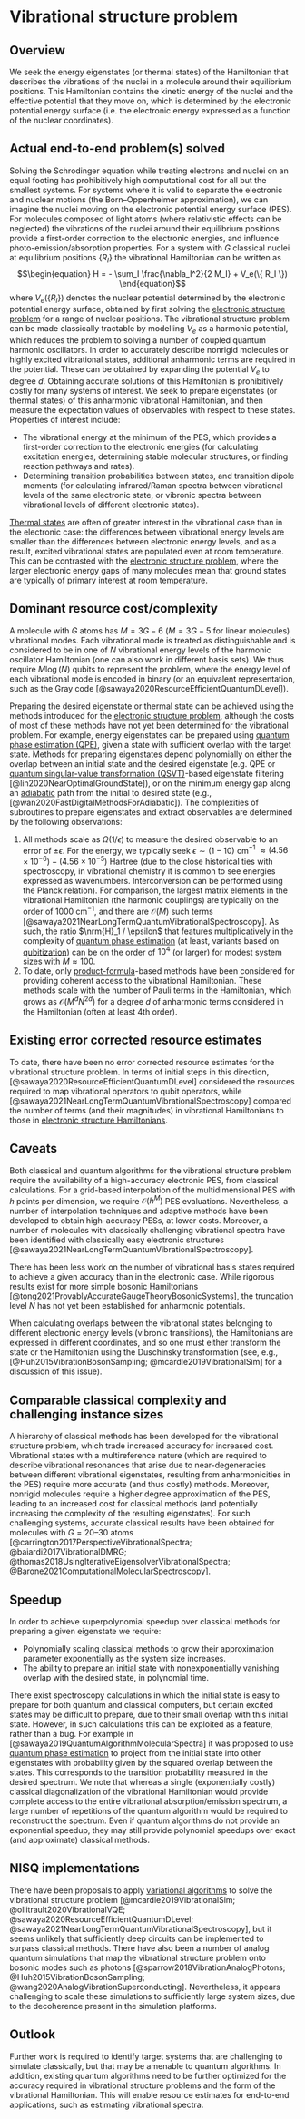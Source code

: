 # Vibrational structure problem

## Overview

We seek the energy eigenstates (or thermal states) of the Hamiltonian that describes the vibrations of the nuclei in a molecule around their equilibrium positions. This Hamiltonian contains the kinetic energy of the nuclei and the effective potential that they move on, which is determined by the electronic potential energy surface (i.e. the electronic energy expressed as a function of the nuclear coordinates).


## Actual end-to-end problem(s) solved

Solving the Schrodinger equation while treating electrons and nuclei on an equal footing has prohibitively high computational cost for all but the smallest systems. For systems where it is valid to separate the electronic and nuclear motions (the Born–Oppenheimer approximation), we can imagine the nuclei moving on the electronic potential energy surface (PES). For molecules composed of light atoms (where relativistic effects can be neglected) the vibrations of the nuclei around their equilibrium positions provide a first-order correction to the electronic energies, and influence photo-emission/absorption properties. For a system with $G$ classical nuclei at equilibrium positions $\{R_I\}$ the vibrational Hamiltonian can be written as $$\begin{equation} H = - \sum_I \frac{\nabla_I^2}{2 M_I} + V_e(\{ R_I \}) \end{equation}$$ where $V_e(\{ R_I \})$ denotes the nuclear potential determined by the electronic potential energy surface, obtained by first solving the [electronic structure problem](../../areas-of-application/quantum-chemistry/electronic-structure-problem.md#electronic-structure-problem) for a range of nuclear positions. The vibrational structure problem can be made classically tractable by modelling $V_e$ as a harmonic potential, which reduces the problem to solving a number of coupled quantum harmonic oscillators. In order to accurately describe nonrigid molecules or highly excited vibrational states, additional anharmonic terms are required in the potential. These can be obtained by expanding the potential $V_e$ to degree $d$. Obtaining accurate solutions of this Hamiltonian is prohibitively costly for many systems of interest. We seek to prepare eigenstates (or thermal states) of this anharmonic vibrational Hamiltonian, and then measure the expectation values of observables with respect to these states. Properties of interest include:


- The vibrational energy at the minimum of the PES, which provides a first-order correction to the electronic energies (for calculating excitation energies, determining stable molecular structures, or finding reaction pathways and rates).
- Determining transition probabilities between states, and transition dipole moments (for calculating infrared/Raman spectra between vibrational levels of the same electronic state, or vibronic spectra between vibrational levels of different electronic states).


[Thermal states](../../quantum-algorithmic-primitives/gibbs-sampling.md#gibbs-sampling) are often of greater interest in the vibrational case than in the electronic case: the differences between vibrational energy levels are smaller than the differences between electronic energy levels, and as a result, excited vibrational states are populated even at room temperature. This can be contrasted with the [electronic structure problem](../../areas-of-application/quantum-chemistry/electronic-structure-problem.md#electronic-structure-problem), where the larger electronic energy gaps of many molecules mean that ground states are typically of primary interest at room temperature.


## Dominant resource cost/complexity

A molecule with $G$ atoms has $M= 3G - 6$ ($M=3G-5$ for linear molecules) vibrational modes. Each vibrational mode is treated as distinguishable and is considered to be in one of $N$ vibrational energy levels of the harmonic oscillator Hamiltonian (one can also work in different basis sets). We thus require $M\log(N)$ qubits to represent the problem, where the energy level of each vibrational mode is encoded in binary (or an equivalent representation, such as the Gray code [@sawaya2020ResourceEfficientQuantumDLevel]).


Preparing the desired eigenstate or thermal state can be achieved using the methods introduced for the [electronic structure problem](../../areas-of-application/quantum-chemistry/electronic-structure-problem.md#electronic-structure-problem), although the costs of most of these methods have not yet been determined for the vibrational problem. For example, energy eigenstates can be prepared using [quantum phase estimation (QPE)](../../quantum-algorithmic-primitives/quantum-phase-estimation.md#quantum-phase-estimation), given a state with sufficient overlap with the target state. Methods for preparing eigenstates depend polynomially on either the overlap between an initial state and the desired eigenstate (e.g. QPE or [quantum singular-value transformation (QSVT)](../../quantum-algorithmic-primitives/quantum-linear-algebra/quantum-singular-value-transformation.md#quantum-singular-value-transformation)-based eigenstate filtering [@lin2020NearOptimalGroundState]), or on the minimum energy gap along an [adiabatic](../../quantum-algorithmic-primitives/quantum-adiabatic-algorithm.md#quantum-adiabatic-algorithm) path from the initial to desired state (e.g., [@wan2020FastDigitalMethodsForAdiabatic]). The complexities of subroutines to prepare eigenstates and extract observables are determined by the following observations:


1. All methods scale as $\Omega(1/\epsilon)$ to measure the desired observable to an error of $\pm \epsilon$. For the energy, we typically seek $\epsilon \sim (1 - 10)$ cm$^{-1}$ $\approx (4.56 \times 10^{-6}) - (4.56 \times 10^{-5})~\mathrm{Hartree}$ (due to the close historical ties with spectroscopy, in vibrational chemistry it is common to see energies expressed as wavenumbers. Interconversion can be performed using the Planck relation). For comparison, the largest matrix elements in the vibrational Hamiltonian (the harmonic couplings) are typically on the order of 1000 cm$^{-1}$, and there are $\mathcal{O}\left( M \right)$ such terms [@sawaya2021NearLongTermQuantumVibrationalSpectroscopy]. As such, the ratio $\nrm{H}_1 / \epsilon$ that features multiplicatively in the complexity of [quantum phase estimation](../../quantum-algorithmic-primitives/quantum-phase-estimation.md#quantum-phase-estimation) (at least, variants based on [qubitization](../../quantum-algorithmic-primitives/quantum-linear-algebra/qubitization.md#qubitization)) can be on the order of $10^4$ (or larger) for modest system sizes with $M \approx 100$.
2. To date, only [product-formula](../../quantum-algorithmic-primitives/hamiltonian-simulation/product-formulae.md#product-formulae)-based methods have been considered for providing coherent access to the vibrational Hamiltonian. These methods scale with the number of Pauli terms in the Hamiltonian, which grows as $\mathcal{O}\left( M^d N^{2d} \right)$ for a degree $d$ of anharmonic terms considered in the Hamiltonian (often at least 4th order).


## Existing error corrected resource estimates

To date, there have been no error corrected resource estimates for the vibrational structure problem. In terms of initial steps in this direction, [@sawaya2020ResourceEfficientQuantumDLevel] considered the resources required to map vibrational operators to qubit operators, while [@sawaya2021NearLongTermQuantumVibrationalSpectroscopy] compared the number of terms (and their magnitudes) in vibrational Hamiltonians to those in [electronic structure Hamiltonians](../../areas-of-application/quantum-chemistry/electronic-structure-problem.md#electronic-structure-problem).


## Caveats

Both classical and quantum algorithms for the vibrational structure problem require the availability of a high-accuracy electronic PES, from classical calculations. For a grid-based interpolation of the multidimensional PES with $h$ points per dimension, we require $\mathcal{O}\left( h^M \right)$ PES evaluations. Nevertheless, a number of interpolation techniques and adaptive methods have been developed to obtain high-accuracy PESs, at lower costs. Moreover, a number of molecules with classically challenging vibrational spectra have been identified with classically easy electronic structures [@sawaya2021NearLongTermQuantumVibrationalSpectroscopy].


There has been less work on the number of vibrational basis states required to achieve a given accuracy than in the electronic case. While rigorous results exist for more simple bosonic Hamiltonians [@tong2021ProvablyAccurateGaugeTheoryBosonicSystems], the truncation level $N$ has not yet been established for anharmonic potentials.


When calculating overlaps between the vibrational states belonging to different electronic energy levels (vibronic transitions), the Hamiltonians are expressed in different coordinates, and so one must either transform the state or the Hamiltonian using the Duschinsky transformation (see, e.g., [@Huh2015VibrationBosonSampling; @mcardle2019VibrationalSim] for a discussion of this issue).


## Comparable classical complexity and challenging instance sizes

A hierarchy of classical methods has been developed for the vibrational structure problem, which trade increased accuracy for increased cost. Vibrational states with a multireference nature (which are required to describe vibrational resonances that arise due to near-degeneracies between different vibrational eigenstates, resulting from anharmonicities in the PES) require more accurate (and thus costly) methods. Moreover, nonrigid molecules require a higher degree approximation of the PES, leading to an increased cost for classical methods (and potentially increasing the complexity of the resulting eigenstates). For such challenging systems, accurate classical results have been obtained for molecules with $G=20$–$30$ atoms [@carrington2017PerspectiveVibrationalSpectra; @baiardi2017VibrationalDMRG; @thomas2018UsingIterativeEigensolverVibrationalSpectra; @Barone2021ComputationalMolecularSpectroscopy].


## Speedup

In order to achieve superpolynomial speedup over classical methods for preparing a given eigenstate we require:


- Polynomially scaling classical methods to grow their approximation parameter exponentially as the system size increases.
- The ability to prepare an initial state with nonexponentially vanishing overlap with the desired state, in polynomial time.


There exist spectroscopy calculations in which the initial state is easy to prepare for both quantum and classical computers, but certain excited states may be difficult to prepare, due to their small overlap with this initial state. However, in such calculations this can be exploited as a feature, rather than a bug. For example in [@sawaya2019QuantumAlgorithmMolecularSpectra] it was proposed to use [quantum phase estimation](../../quantum-algorithmic-primitives/quantum-phase-estimation.md#quantum-phase-estimation) to project from the initial state into other eigenstates with probability given by the squared overlap between the states. This corresponds to the transition probability measured in the desired spectrum. We note that whereas a single (exponentially costly) classical diagonalization of the vibrational Hamiltonian would provide complete access to the entire vibrational absorption/emission spectrum, a large number of repetitions of the quantum algorithm would be required to reconstruct the spectrum. Even if quantum algorithms do not provide an exponential speedup, they may still provide polynomial speedups over exact (and approximate) classical methods.


## NISQ implementations

There have been proposals to apply [variational algorithms](../../quantum-algorithmic-primitives/variational-quantum-algorithms.md#variational-quantum-algorithms) to solve the vibrational structure problem [@mcardle2019VibrationalSim; @ollitrault2020VibrationalVQE; @sawaya2020ResourceEfficientQuantumDLevel; @sawaya2021NearLongTermQuantumVibrationalSpectroscopy], but it seems unlikely that sufficiently deep circuits can be implemented to surpass classical methods. There have also been a number of analog quantum simulations that map the vibrational structure problem onto bosonic modes such as photons [@sparrow2018VibrationAnalogPhotons; @Huh2015VibrationBosonSampling; @wang2020AnalogVibrationSuperconducting]. Nevertheless, it appears challenging to scale these simulations to sufficiently large system sizes, due to the decoherence present in the simulation platforms.


## Outlook

Further work is required to identify target systems that are challenging to simulate classically, but that may be amenable to quantum algorithms. In addition, existing quantum algorithms need to be further optimized for the accuracy required in vibrational structure problems and the form of the vibrational Hamiltonian. This will enable resource estimates for end-to-end applications, such as estimating vibrational spectra. 


